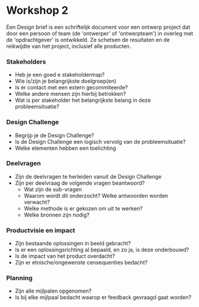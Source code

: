 # Workshop 2



Een Design brief is een schriftelijk document voor een ontwerp project dat door een persoon of team (de 'ontwerper' of 'ontwerpteam') in overleg met de 'opdrachtgever' is ontwikkeld. Ze schetsen de resultaten en de reikwijdte van het project, inclusief alle producten.

### Stakeholders

* Heb je een goed e stakeholdermap?
* Wie is/zijn je belangrijkste doelgroep(en)
* Is er contact met een extern gecommiteerde?
* Welke andere mensen zijn hierbij betrokken?
* Wat is per stakeholder het belangrijkste belang in deze probleemsituatie?

### Design Challenge

* Begrijp je de Design Challenge?
* Is de Design Challenge een logisch vervolg van de probleemsituatie?
* Welke elementen hebben een toelichting

### Deelvragen

* Zijn de deelvragen te herleiden vanuit de Design Challenge
* Zijn per deelvraag de volgende vragen beantwoord?
  * Wat zijn de sub-vragen
  * Waarom wordt dit onderzocht? Welke antwoorden worden verwacht?
  * Welke methode is er gekozen om uit te werken?
  * Welke bronnen zijn nodig?

### Productvisie en impact

* Zijn bestaande oplossingen in beeld gebracht?
* Is er een oplossingsrichting al bepaald, en zo ja, is deze onderbouwd?
* Is de impact van het product overdacht?
* Zijn er etnische/ongewenste censequenties bedacht?

### Planning

* Zijn alle mijlpalen opgenomen?
* Is bij elke mijlpaal bedacht waarop er feedback gevraagd gaat worden?
